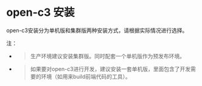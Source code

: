 # open-c3 安装

open-c3安装分为单机版和集群版两种安装方式，请根据实际情况进行选择。

注：

* > 生产环境建议安装集群版。同时配套一个单机版作为预发布环境。
* > 如果要对open-c3进行开发，建议安装一套单机版，里面包含了开发需要的环境（如用来build前端代码的工具）。
